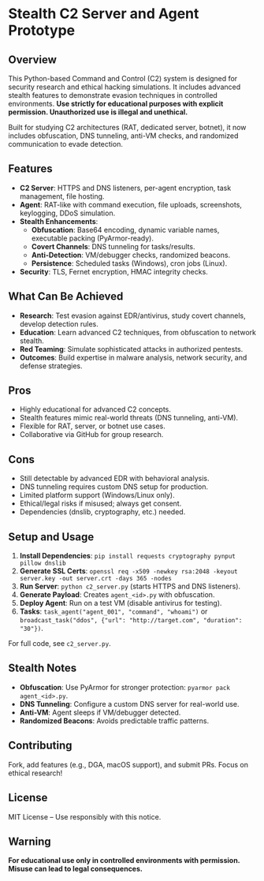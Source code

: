 # Stealth C2 Server and Agent Prototype

## Overview
This Python-based Command and Control (C2) system is designed for security research and ethical hacking simulations. It includes advanced stealth features to demonstrate evasion techniques in controlled environments. **Use strictly for educational purposes with explicit permission. Unauthorized use is illegal and unethical.**

Built for studying C2 architectures (RAT, dedicated server, botnet), it now includes obfuscation, DNS tunneling, anti-VM checks, and randomized communication to evade detection.

## Features
- **C2 Server**: HTTPS and DNS listeners, per-agent encryption, task management, file hosting.
- **Agent**: RAT-like with command execution, file uploads, screenshots, keylogging, DDoS simulation.
- **Stealth Enhancements**:
  - **Obfuscation**: Base64 encoding, dynamic variable names, executable packing (PyArmor-ready).
  - **Covert Channels**: DNS tunneling for tasks/results.
  - **Anti-Detection**: VM/debugger checks, randomized beacons.
  - **Persistence**: Scheduled tasks (Windows), cron jobs (Linux).
- **Security**: TLS, Fernet encryption, HMAC integrity checks.

## What Can Be Achieved
- **Research**: Test evasion against EDR/antivirus, study covert channels, develop detection rules.
- **Education**: Learn advanced C2 techniques, from obfuscation to network stealth.
- **Red Teaming**: Simulate sophisticated attacks in authorized pentests.
- **Outcomes**: Build expertise in malware analysis, network security, and defense strategies.

## Pros
- Highly educational for advanced C2 concepts.
- Stealth features mimic real-world threats (DNS tunneling, anti-VM).
- Flexible for RAT, server, or botnet use cases.
- Collaborative via GitHub for group research.

## Cons
- Still detectable by advanced EDR with behavioral analysis.
- DNS tunneling requires custom DNS setup for production.
- Limited platform support (Windows/Linux only).
- Ethical/legal risks if misused; always get consent.
- Dependencies (dnslib, cryptography, etc.) needed.

## Setup and Usage
1. **Install Dependencies**: `pip install requests cryptography pynput pillow dnslib`
2. **Generate SSL Certs**: `openssl req -x509 -newkey rsa:2048 -keyout server.key -out server.crt -days 365 -nodes`
3. **Run Server**: `python c2_server.py` (starts HTTPS and DNS listeners).
4. **Generate Payload**: Creates `agent_<id>.py` with obfuscation.
5. **Deploy Agent**: Run on a test VM (disable antivirus for testing).
6. **Tasks**: `task_agent("agent_001", "command", "whoami")` or `broadcast_task("ddos", {"url": "http://target.com", "duration": "30"})`.

For full code, see `c2_server.py`.

## Stealth Notes
- **Obfuscation**: Use PyArmor for stronger protection: `pyarmor pack agent_<id>.py`.
- **DNS Tunneling**: Configure a custom DNS server for real-world use.
- **Anti-VM**: Agent sleeps if VM/debugger detected.
- **Randomized Beacons**: Avoids predictable traffic patterns.

## Contributing
Fork, add features (e.g., DGA, macOS support), and submit PRs. Focus on ethical research!

## License
MIT License – Use responsibly with this notice.

## Warning
**For educational use only in controlled environments with permission. Misuse can lead to legal consequences.**